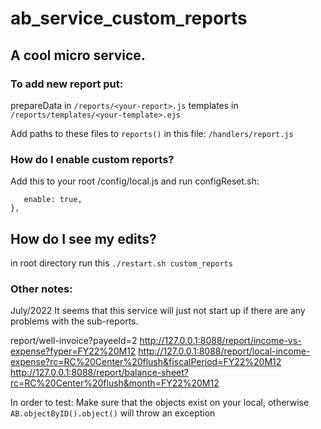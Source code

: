# ab_service_custom_reports

## A cool micro service.

### To add new report put:

prepareData in `/reports/<your-report>.js`
templates in `/reports/templates/<your-template>.ejs`

Add paths to these files to `reports()` in this file:
`/handlers/report.js`

### How do I enable custom reports?

Add this to your root /config/local.js and run configReset.sh:

```custom_reports: {
   enable: true,
},
```

## How do I see my edits?

in root directory run this
`./restart.sh custom_reports`

### Other notes:

July/2022
It seems that this service will just not start up if there are any problems with the sub-reports.

report/well-invoice?payeeId=2
http://127.0.0.1:8088/report/income-vs-expense?fyper=FY22%20M12
http://127.0.0.1:8088/report/local-income-expense?rc=RC%20Center%20flush&fiscalPeriod=FY22%20M12
http://127.0.0.1:8088/report/balance-sheet?rc=RC%20Center%20flush&month=FY22%20M12

In order to test: Make sure that the objects exist on your local, otherwise `AB.objectByID().object()` will throw an exception

